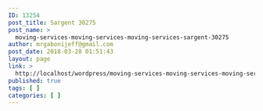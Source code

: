 ```yaml
---
ID: 13254
post_title: Sargent 30275
post_name: >
  moving-services-moving-services-moving-services-sargent-30275
author: mrgabonijeff@gmail.com
post_date: 2018-03-28 01:51:43
layout: page
link: >
  http://localhost/wordpress/moving-services-moving-services-moving-services-sargent-30275/
published: true
tags: [ ]
categories: [ ]
---
```

